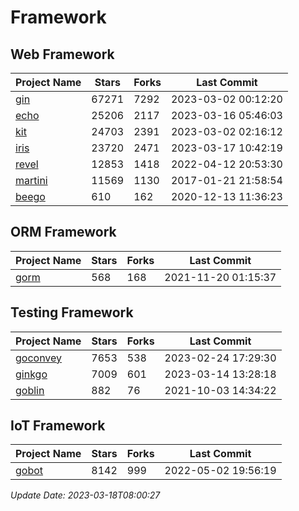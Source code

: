 # Framework

## Web Framework
| Project Name | Stars | Forks | Last Commit |
| ------------ | ----- | ----- | ----------- |
| [gin](https://github.com/gin-gonic/gin) | 67271 | 7292 | 2023-03-02 00:12:20 |
| [echo](https://github.com/labstack/echo) | 25206 | 2117 | 2023-03-16 05:46:03 |
| [kit](https://github.com/go-kit/kit) | 24703 | 2391 | 2023-03-02 02:16:12 |
| [iris](https://github.com/kataras/iris) | 23720 | 2471 | 2023-03-17 10:42:19 |
| [revel](https://github.com/revel/revel) | 12853 | 1418 | 2022-04-12 20:53:30 |
| [martini](https://github.com/go-martini/martini) | 11569 | 1130 | 2017-01-21 21:58:54 |
| [beego](https://github.com/astaxie/beego) | 610 | 162 | 2020-12-13 11:36:23 |

## ORM Framework
| Project Name | Stars | Forks | Last Commit |
| ------------ | ----- | ----- | ----------- |
| [gorm](https://github.com/jinzhu/gorm) | 568 | 168 | 2021-11-20 01:15:37 |

## Testing Framework
| Project Name | Stars | Forks | Last Commit |
| ------------ | ----- | ----- | ----------- |
| [goconvey](https://github.com/smartystreets/goconvey) | 7653 | 538 | 2023-02-24 17:29:30 |
| [ginkgo](https://github.com/onsi/ginkgo) | 7009 | 601 | 2023-03-14 13:28:18 |
| [goblin](https://github.com/franela/goblin) | 882 | 76 | 2021-10-03 14:34:22 |

## IoT Framework
| Project Name | Stars | Forks | Last Commit |
| ------------ | ----- | ----- | ----------- |
| [gobot](https://github.com/hybridgroup/gobot) | 8142 | 999 | 2022-05-02 19:56:19 |

*Update Date: 2023-03-18T08:00:27*